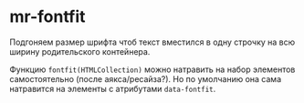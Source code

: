 # mr-fontfit
Подгоняем размер шрифта чтоб текст вместился в одну строчку на всю ширину родительского контейнера.

Функцию `fontfit(HTMLCollection)` можно натравить на набор элементов самостоятельно (после аякса/ресайза?). Но по умолчанию она сама натравится на элементы с атрибутами `data-fontfit`.
